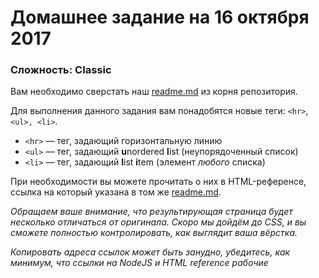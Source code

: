 # Домашнее задание на 16 октября 2017

### Сложность: Classic

Вам необходимо сверстать наш [readme.md][a-readme] из корня репозитория.

Для выполнения данного задания вам понадобятся новые теги: `<hr>`, `<ul>, <li>`.

- `<hr>` &mdash; тег, задающий горизонтальную линию
- `<ul>` &mdash; тег, задающий **u**nordered **l**ist (неупорядоченный список)
- `<li>` &mdash; тег, задающий **l**ist **i**tem (элемент _любого_ списка)

При необходимости вы можете прочитать о них в HTML-референсе, ссылка на который указана в том же [readme.md][a-readme].

*Обращаем ваше внимание, что результирующая страница будет несколько отличаться от оригинала.*
*Скоро мы дойдём до CSS, и вы сможете полностью контролировать, как выглядит ваша вёрстка.*

*Копировать адреса ссылок может быть занудно, убедитесь, как минимум, что ссылки на NodeJS и HTML reference рабочие* 

[a-readme]: https://github.com/am-cp-frontend/course/blob/master/readme.md
